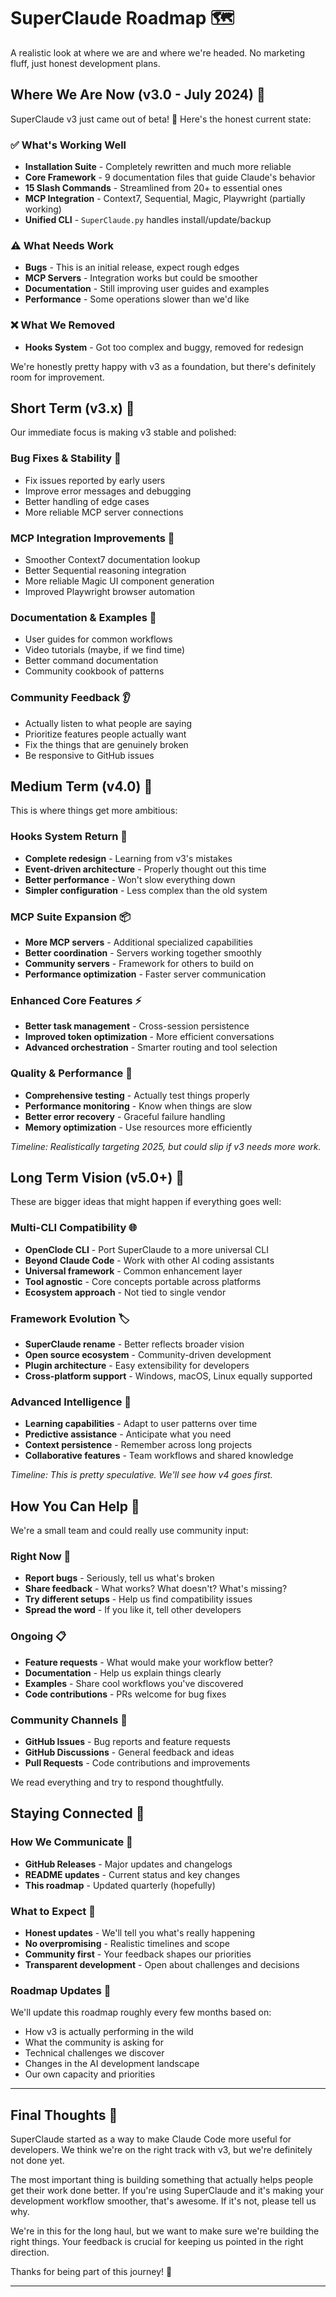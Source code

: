 # SuperClaude Roadmap 🗺️

A realistic look at where we are and where we're headed. No marketing fluff, just honest development plans.

## Where We Are Now (v3.0 - July 2024) 📍

SuperClaude v3 just came out of beta! 🎉 Here's the honest current state:

### ✅ What's Working Well
- **Installation Suite** - Completely rewritten and much more reliable
- **Core Framework** - 9 documentation files that guide Claude's behavior  
- **15 Slash Commands** - Streamlined from 20+ to essential ones
- **MCP Integration** - Context7, Sequential, Magic, Playwright (partially working)
- **Unified CLI** - `SuperClaude.py` handles install/update/backup

### ⚠️ What Needs Work
- **Bugs** - This is an initial release, expect rough edges
- **MCP Servers** - Integration works but could be smoother
- **Documentation** - Still improving user guides and examples
- **Performance** - Some operations slower than we'd like

### ❌ What We Removed
- **Hooks System** - Got too complex and buggy, removed for redesign

We're honestly pretty happy with v3 as a foundation, but there's definitely room for improvement.

## Short Term (v3.x) 🔧

Our immediate focus is making v3 stable and polished:

### Bug Fixes & Stability 🐛
- Fix issues reported by early users
- Improve error messages and debugging
- Better handling of edge cases
- More reliable MCP server connections

### MCP Integration Improvements 🔧
- Smoother Context7 documentation lookup
- Better Sequential reasoning integration  
- More reliable Magic UI component generation
- Improved Playwright browser automation

### Documentation & Examples 📝
- User guides for common workflows
- Video tutorials (maybe, if we find time)
- Better command documentation
- Community cookbook of patterns

### Community Feedback 👂
- Actually listen to what people are saying
- Prioritize features people actually want
- Fix the things that are genuinely broken
- Be responsive to GitHub issues


## Medium Term (v4.0) 🚀

This is where things get more ambitious:

### Hooks System Return 🔄
- **Complete redesign** - Learning from v3's mistakes
- **Event-driven architecture** - Properly thought out this time
- **Better performance** - Won't slow everything down
- **Simpler configuration** - Less complex than the old system

### MCP Suite Expansion 📦
- **More MCP servers** - Additional specialized capabilities
- **Better coordination** - Servers working together smoothly
- **Community servers** - Framework for others to build on
- **Performance optimization** - Faster server communication

### Enhanced Core Features ⚡
- **Better task management** - Cross-session persistence
- **Improved token optimization** - More efficient conversations
- **Advanced orchestration** - Smarter routing and tool selection

### Quality & Performance 🎯
- **Comprehensive testing** - Actually test things properly
- **Performance monitoring** - Know when things are slow
- **Better error recovery** - Graceful failure handling
- **Memory optimization** - Use resources more efficiently

*Timeline: Realistically targeting 2025, but could slip if v3 needs more work.*

## Long Term Vision (v5.0+) 🔮

These are bigger ideas that might happen if everything goes well:

### Multi-CLI Compatibility 🌐
- **OpenClode CLI** - Port SuperClaude to a more universal CLI
- **Beyond Claude Code** - Work with other AI coding assistants
- **Universal framework** - Common enhancement layer
- **Tool agnostic** - Core concepts portable across platforms
- **Ecosystem approach** - Not tied to single vendor

### Framework Evolution 🏷️
- **SuperClaude rename** - Better reflects broader vision
- **Open source ecosystem** - Community-driven development
- **Plugin architecture** - Easy extensibility for developers
- **Cross-platform support** - Windows, macOS, Linux equally supported

### Advanced Intelligence 🧠
- **Learning capabilities** - Adapt to user patterns over time
- **Predictive assistance** - Anticipate what you need
- **Context persistence** - Remember across long projects
- **Collaborative features** - Team workflows and shared knowledge

*Timeline: This is pretty speculative. We'll see how v4 goes first.*

## How You Can Help 🤝

We're a small team and could really use community input:

### Right Now 🚨
- **Report bugs** - Seriously, tell us what's broken
- **Share feedback** - What works? What doesn't? What's missing?
- **Try different setups** - Help us find compatibility issues
- **Spread the word** - If you like it, tell other developers

### Ongoing 📋
- **Feature requests** - What would make your workflow better?
- **Documentation** - Help us explain things clearly
- **Examples** - Share cool workflows you've discovered  
- **Code contributions** - PRs welcome for bug fixes

### Community Channels 💬
- **GitHub Issues** - Bug reports and feature requests
- **GitHub Discussions** - General feedback and ideas
- **Pull Requests** - Code contributions and improvements

We read everything and try to respond thoughtfully.

## Staying Connected 📢

### How We Communicate 📡
- **GitHub Releases** - Major updates and changelogs
- **README updates** - Current status and key changes
- **This roadmap** - Updated quarterly (hopefully)

### What to Expect 🔔
- **Honest updates** - We'll tell you what's really happening
- **No overpromising** - Realistic timelines and scope
- **Community first** - Your feedback shapes our priorities
- **Transparent development** - Open about challenges and decisions

### Roadmap Updates 🔄
We'll update this roadmap roughly every few months based on:
- How v3 is actually performing in the wild
- What the community is asking for
- Technical challenges we discover
- Changes in the AI development landscape
- Our own capacity and priorities

---

## Final Thoughts 💭

SuperClaude started as a way to make Claude Code more useful for developers. We think we're on the right track with v3, but we're definitely not done yet.

The most important thing is building something that actually helps people get their work done better. If you're using SuperClaude and it's making your development workflow smoother, that's awesome. If it's not, please tell us why.

We're in this for the long haul, but we want to make sure we're building the right things. Your feedback is crucial for keeping us pointed in the right direction.

Thanks for being part of this journey! 🙏

---
